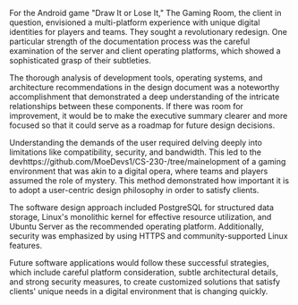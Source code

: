 For the Android game "Draw It or Lose It," The Gaming Room, the client in question, envisioned a multi-platform experience with unique digital identities for players and teams. They sought a revolutionary redesign. One particular strength of the documentation process was the careful examination of the server and client operating platforms, which showed a sophisticated grasp of their subtleties.

The thorough analysis of development tools, operating systems, and architecture recommendations in the design document was a noteworthy accomplishment that demonstrated a deep understanding of the intricate relationships between these components. If there was room for improvement, it would be to make the executive summary clearer and more focused so that it could serve as a roadmap for future design decisions.

Understanding the demands of the user required delving deeply into limitations like compatibility, security, and bandwidth. This led to the devhttps://github.com/MoeDevs1/CS-230-/tree/mainelopment of a gaming environment that was akin to a digital opera, where teams and players assumed the role of mystery. This method demonstrated how important it is to adopt a user-centric design philosophy in order to satisfy clients.

The software design approach included PostgreSQL for structured data storage, Linux's monolithic kernel for effective resource utilization, and Ubuntu Server as the recommended operating platform. Additionally, security was emphasized by using HTTPS and community-supported Linux features.

Future software applications would follow these successful strategies, which include careful platform consideration, subtle architectural details, and strong security measures, to create customized solutions that satisfy clients' unique needs in a digital environment that is changing quickly.





